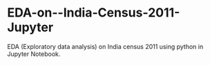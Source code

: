 # EDA-on--India-Census-2011-Jupyter
EDA (Exploratory data analysis) on India census 2011 using python in Jupyter Notebook. 
